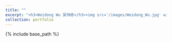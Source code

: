 ```yaml
---
title: ""
excerpt: "<h3>Weidong Wu 吴玮栋</h3><img src='/images/Weidong_Wu.jpg' width=150><br>Ph.D., Beijing Institute of Technology<br>Research: Molecular Dynamics<br>"
collection: portfolio
---
```

{% include base_path %}